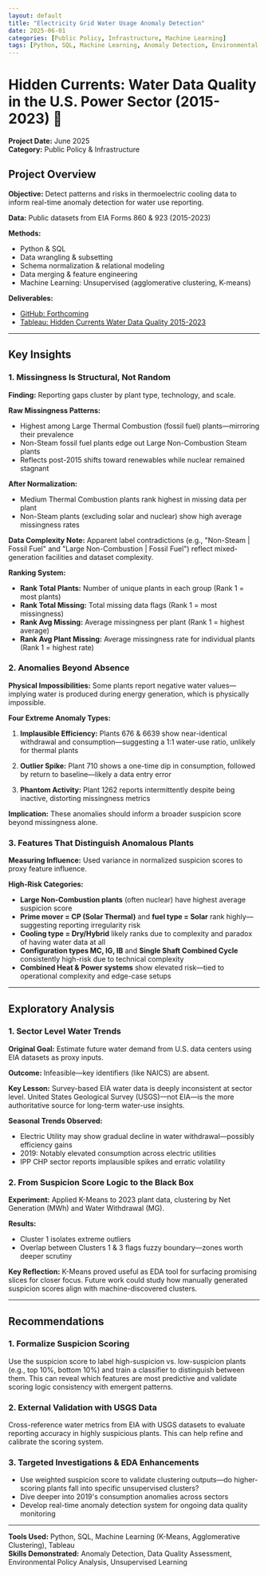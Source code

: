 ```yaml
---
layout: default
title: "Electricity Grid Water Usage Anomaly Detection"
date: 2025-06-01
categories: [Public Policy, Infrastructure, Machine Learning]
tags: [Python, SQL, Machine Learning, Anomaly Detection, Environmental Data, Public Policy]
---
```


# Hidden Currents: Water Data Quality in the U.S. Power Sector (2015-2023) 🌊

**Project Date:** June 2025  
**Category:** Public Policy & Infrastructure  

## Project Overview

**Objective:** Detect patterns and risks in thermoelectric cooling data to inform real-time anomaly detection for water use reporting.

**Data:** Public datasets from EIA Forms 860 & 923 (2015-2023)

**Methods:**
- Python & SQL
- Data wrangling & subsetting
- Schema normalization & relational modeling
- Data merging & feature engineering
- Machine Learning: Unsupervised (agglomerative clustering, K-means)

**Deliverables:**
- [GitHub: Forthcoming](link-placeholder)
- [Tableau: Hidden Currents Water Data Quality 2015-2023](link-placeholder)

---

## Key Insights

### 1. Missingness Is Structural, Not Random

**Finding:** Reporting gaps cluster by plant type, technology, and scale.

**Raw Missingness Patterns:**
- Highest among Large Thermal Combustion (fossil fuel) plants—mirroring their prevalence
- Non-Steam fossil fuel plants edge out Large Non-Combustion Steam plants
- Reflects post-2015 shifts toward renewables while nuclear remained stagnant

**After Normalization:**
- Medium Thermal Combustion plants rank highest in missing data per plant
- Non-Steam plants (excluding solar and nuclear) show high average missingness rates

**Data Complexity Note:** Apparent label contradictions (e.g., "Non-Steam | Fossil Fuel" and "Large Non-Combustion | Fossil Fuel") reflect mixed-generation facilities and dataset complexity.

**Ranking System:**
- **Rank Total Plants:** Number of unique plants in each group (Rank 1 = most plants)
- **Rank Total Missing:** Total missing data flags (Rank 1 = most missingness)
- **Rank Avg Missing:** Average missingness per plant (Rank 1 = highest average)
- **Rank Avg Plant Missing:** Average missingness rate for individual plants (Rank 1 = highest rate)

### 2. Anomalies Beyond Absence

**Physical Impossibilities:** Some plants report negative water values—implying water is produced during energy generation, which is physically impossible.

**Four Extreme Anomaly Types:**

1. **Implausible Efficiency:** Plants 676 & 6639 show near-identical withdrawal and consumption—suggesting a 1:1 water-use ratio, unlikely for thermal plants

2. **Outlier Spike:** Plant 710 shows a one-time dip in consumption, followed by return to baseline—likely a data entry error

3. **Phantom Activity:** Plant 1262 reports intermittently despite being inactive, distorting missingness metrics

**Implication:** These anomalies should inform a broader suspicion score beyond missingness alone.

### 3. Features That Distinguish Anomalous Plants

**Measuring Influence:** Used variance in normalized suspicion scores to proxy feature influence.

**High-Risk Categories:**
- **Large Non-Combustion plants** (often nuclear) have highest average suspicion score
- **Prime mover = CP (Solar Thermal)** and **fuel type = Solar** rank highly—suggesting reporting irregularity risk
- **Cooling type = Dry/Hybrid** likely ranks due to complexity and paradox of having water data at all
- **Configuration types MC, IG, IB** and **Single Shaft Combined Cycle** consistently high-risk due to technical complexity
- **Combined Heat & Power systems** show elevated risk—tied to operational complexity and edge-case setups

---

## Exploratory Analysis

### 1. Sector Level Water Trends

**Original Goal:** Estimate future water demand from U.S. data centers using EIA datasets as proxy inputs.

**Outcome:** Infeasible—key identifiers (like NAICS) are absent.

**Key Lesson:** Survey-based EIA water data is deeply inconsistent at sector level. United States Geological Survey (USGS)—not EIA—is the more authoritative source for long-term water-use insights.

**Seasonal Trends Observed:**
- Electric Utility may show gradual decline in water withdrawal—possibly efficiency gains
- 2019: Notably elevated consumption across electric utilities
- IPP CHP sector reports implausible spikes and erratic volatility

### 2. From Suspicion Score Logic to the Black Box

**Experiment:** Applied K-Means to 2023 plant data, clustering by Net Generation (MWh) and Water Withdrawal (MG).

**Results:**
- Cluster 1 isolates extreme outliers
- Overlap between Clusters 1 & 3 flags fuzzy boundary—zones worth deeper scrutiny

**Key Reflection:** K-Means proved useful as EDA tool for surfacing promising slices for closer focus. Future work could study how manually generated suspicion scores align with machine-discovered clusters.

---

## Recommendations

### 1. Formalize Suspicion Scoring
Use the suspicion score to label high-suspicion vs. low-suspicion plants (e.g., top 10%, bottom 10%) and train a classifier to distinguish between them. This can reveal which features are most predictive and validate scoring logic consistency with emergent patterns.

### 2. External Validation with USGS Data
Cross-reference water metrics from EIA with USGS datasets to evaluate reporting accuracy in highly suspicious plants. This can help refine and calibrate the scoring system.

### 3. Targeted Investigations & EDA Enhancements
- Use weighted suspicion score to validate clustering outputs—do higher-scoring plants fall into specific unsupervised clusters?
- Dive deeper into 2019's consumption anomalies across sectors
- Develop real-time anomaly detection system for ongoing data quality monitoring

---

**Tools Used:** Python, SQL, Machine Learning (K-Means, Agglomerative Clustering), Tableau  
**Skills Demonstrated:** Anomaly Detection, Data Quality Assessment, Environmental Policy Analysis, Unsupervised Learning